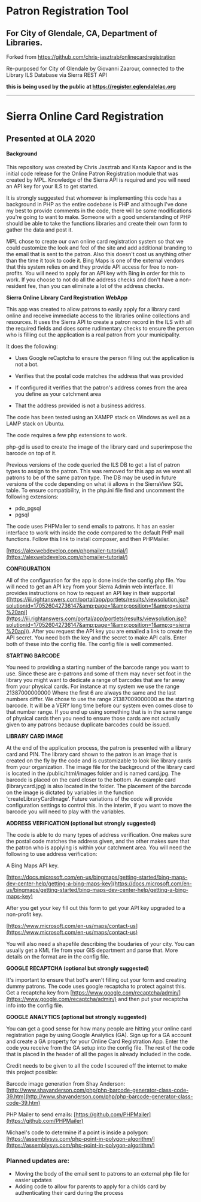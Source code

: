 # Patron Registration Tool

## For City of Glendale, CA, Department of Libraries. 

Forked from https://github.com/chris-jasztrab/onlinecardregistration

Re-purposed for City of Glendale by Giovanni Zaarour, connected to the Library ILS Database via Sierra REST API

**this is being used by the public at https://register.eglendalelac.org**

-------

# Sierra Online Card Registration

## Presented at OLA 2020

#### Background

This repository was created by Chris Jasztrab and Kanta Kapoor and is the initial code release for the Online Patron Registration module that was created by MPL.  Knowledge of the Sierra API is required and you will need an API key for your ILS to get started.

It is strongly suggested that whomever is implementing this code has a background in PHP as the entire codebase is PHP and although I've done my best to provide comments in the code, there will be some modifications you're going to want to make.  Someone with a good understanding of PHP should be able to take the functions libraries and create their own form to gather the data and post it.

MPL chose to create our own online card registration system so that we could customize the look and feel of the site and add additional branding to the email that is sent to the patron.  Also this doesn't cost us anything other than the time it took to code it.  Bing Maps is one of the external vendors that this system relies on and they provide API access for free to non-profits.  You will need to apply for an API key with Bing in order for this to work.
If you choose to not do all the address checks and don't have a non-resident fee, than you can eliminate a lot of the address checks.  

**Sierra Online Library Card Registration WebApp**

This app was created to allow patrons to easily apply for a library card online and receive immediate access to the libraries online collections and resources. It uses the Sierra API to create a patron record in the ILS with all the required fields and does some rudimentary checks to ensure the person who is filling out the application is a real patron from your municipality.

It does the following:

- Uses Google reCaptcha to ensure the person filling out the application is not a bot.
- Verifies that the postal code matches the address that was provided

- If configured it verifies that the patron&#39;s address comes from the area you define as your catchment area
- That the address provided is not a business address.

The code has been tested using an XAMPP stack on Windows as well as a LAMP stack on Ubuntu.

The code requires a few php extensions to work.

php-gd is used to create the image of the library card and superimpose the barcode on top of it.

Previous versions of the code queried the ILS DB to get a list of patron types to assign to the patron. This was removed for this app as we want all patrons to be of the same patron type. The DB may be used in future versions of the code depending on what iii allows in the SierraView SQL table. To ensure compatibility, in the php.ini file find and uncomment the following extensions:

- pdo\_pgsql
- pgsql

The code uses PHPMailer to send emails to patrons. It has an easier interface to work with inside the code compared to the default PHP mail functions. Follow this link to install composer, and then PHPMailer.

[https://alexwebdevelop.com/phpmailer-tutorial/](https://alexwebdevelop.com/phpmailer-tutorial/)

**CONFIGURATION**

All of the configuration for the app is done inside the config.php file. You will need to get an API key from your Sierra Admin web interface. III provides instructions on how to request an API key in their supportal ([https://iii.rightanswers.com/portal/app/portlets/results/viewsolution.jsp?solutionid=170526042736147&amp;page=1&amp;position=1&amp;q=sierra%20api](https://iii.rightanswers.com/portal/app/portlets/results/viewsolution.jsp?solutionid=170526042736147&amp;page=1&amp;position=1&amp;q=sierra%20api)). After you request the API key you are emailed a link to create the API secret. You need both the key and the secret to make API calls. Enter both of these into the config file. The config file is well commented.

**STARTING BARCODE**

You need to providing a starting number of the barcode range you want to use. Since these are e-patrons and some of them may never set foot in the library you might want to dedicate a range of barcodes that are far away from your physical cards. For instance at my system we use the range 21387000000000 Where the first 6 are always the same and the last numbers differ. We chose to use the range 21387009000000 as the starting barcode. It will be a VERY long time before our system even comes close to that number range. If you end up using something that is in the same range of physical cards then you need to ensure those cards are not actually given to any patrons because duplicate barcodes could be issued.

**LIBRARY CARD IMAGE**

At the end of the application process, the patron is presented with a library card and PIN. The library card shown to the patron is an image that is created on the fly by the code and is customizable to look like library cards from your organization. The image file for the background of the library card is located in the /public/html/images folder and is named card.jpg. The barcode is placed on the card closer to the bottom. An example card (librarycard.jpg) is also located in the folder. The placement of the barcode on the image is dictated by variables in the function &#39;createLibraryCardImage&#39;. Future variations of the code will provide configuration settings to control this. In the interim, if you want to move the barcode you will need to play with the variables.

**ADDRESS VERIFICATION (optional but strongly suggested)**

The code is able to do many types of address verification. One makes sure the postal code matches the address given, and the other makes sure that the patron who is applying is within your catchment area. You will need the following to use address verification:

A Bing Maps API key.

[https://docs.microsoft.com/en-us/bingmaps/getting-started/bing-maps-dev-center-help/getting-a-bing-maps-key](https://docs.microsoft.com/en-us/bingmaps/getting-started/bing-maps-dev-center-help/getting-a-bing-maps-key)

After you get your key fill out this form to get your API key upgraded to a non-profit key.

[https://www.microsoft.com/en-us/maps/contact-us](https://www.microsoft.com/en-us/maps/contact-us)

You will also need a shapefile describing the boudaries of your city. You can usually get a KML file from your GIS department and parse that. More details on the format are in the config file.

**GOOGLE RECAPTCHA (optional but strongly suggested)**

It&#39;s important to ensure that bot&#39;s aren&#39;t filling out your form and creating dummy patrons. The code uses google recaptcha to protect against this. Get a recaptcha key from [https://www.google.com/recaptcha/admin/](https://www.google.com/recaptcha/admin/) and then put your recaptcha info into the config file.

**GOOGLE ANALYTICS (optional but strongly suggested)**

You can get a good sense for how many people are hitting your online card registration page by using Google Analytics (GA). Sign up for a GA account and create a GA property for your Online Card Registration App. Enter the code you receive from the GA setup into the config file. The rest of the code that is placed in the header of all the pages is already included in the code.

Credit needs to be given to all the code I scoured off the internet to make this project possible:

Barcode image generation from Shay Anderson: [http://www.shayanderson.com/php/php-barcode-generator-class-code-39.htm](http://www.shayanderson.com/php/php-barcode-generator-class-code-39.htm)

PHP Mailer to send emails: [https://github.com/PHPMailer](https://github.com/PHPMailer)

Michael&#39;s code to determine if a point is inside a polygon: [https://assemblysys.com/php-point-in-polygon-algorithm/](https://assemblysys.com/php-point-in-polygon-algorithm/)

### Planned updates are:
- Moving the body of the email sent to patrons to an external php file for easier updates
- Adding code to allow for parents to apply for a childs card by authenticating their card during the process
